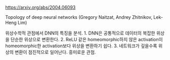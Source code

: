 https://arxiv.org/abs/2004.06093

Topology of deep neural networks (Gregory Naitzat, Andrey Zhitnikov, Lek-Heng Lim)

위상수학적 관점에서 DNN의 특징을 분석. 1. DNN은 공통적으로 데이터의 복잡한 위상을 단순한 위상으로 변환한다. 2. ReLU 같은 homeomorphic하지 않은 activation이 homeomorphic한 activation보다 위상을 변환하기 쉽다. 3. 네트워크가 깊을수록 위상의 변환이 점진적으로 일어난다. 흥미로운 관점.